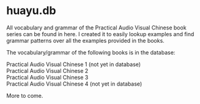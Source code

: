 # huayu.db

All vocabulary and grammar of the Practical Audio Visual Chinese book series can be found in here. I created it to easily lookup examples and find grammar patterns over all the examples provided in the books.

The vocabulary/grammar of the following books is in the database:

Practical Audio Visual Chinese 1 (not yet in database)\
Practical Audio Visual Chinese 2\
Practical Audio Visual Chinese 3\
Practical Audio Visual Chinese 4 (not yet in database)

More to come.